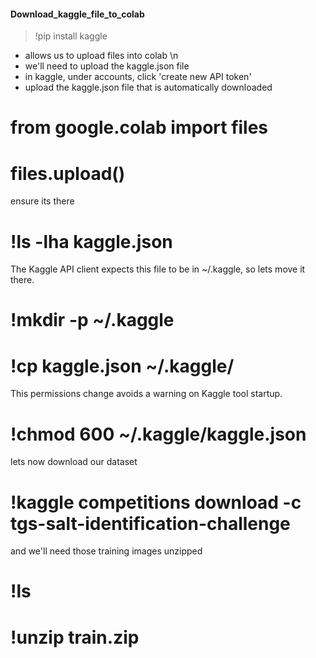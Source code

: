#### Download_kaggle_file_to_colab

> !pip install kaggle

- allows us to upload files into colab \n
- we'll need to upload the kaggle.json file
- in kaggle, under accounts, click 'create new API token'
- upload the kaggle.json file that is automatically downloaded

# from google.colab import files
# files.upload()

 ensure its there

# !ls -lha kaggle.json

 The Kaggle API client expects this file to be in ~/.kaggle,
 so lets move it there.

# !mkdir -p ~/.kaggle
# !cp kaggle.json ~/.kaggle/

 This permissions change avoids a warning on Kaggle tool startup.

# !chmod 600 ~/.kaggle/kaggle.json

 lets now download our dataset

# !kaggle competitions download -c tgs-salt-identification-challenge 

and we'll need those training images unzipped

# !ls
# !unzip train.zip

